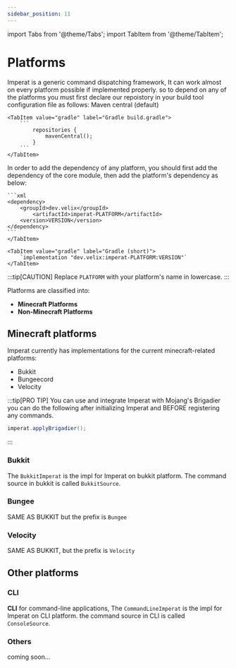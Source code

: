 ```yaml
---
sidebar_position: 11
---
```


import Tabs from '@theme/Tabs';
import TabItem from '@theme/TabItem';

# Platforms
Imperat is a generic command dispatching framework, It can work almost on every platform possible if implemented properly.
so to depend on any of the platforms you must first declare our repoistory in your build tool configuration file as follows:
<Tabs>
    <TabItem value="maven" label="Maven pom.xml" default>
       Maven central (default)
    </TabItem>

    <TabItem value="gradle" label="Gradle build.gradle">
        ```
            repositories {
                mavenCentral();
            }
        ```
    </TabItem>
</Tabs>

In order to add the dependency of any platform, you should first add the dependency of the core module, then add the 
platform's dependency as below:
<Tabs>
    <TabItem value="maven" label="Maven" default> 
    
    ```xml 
    <dependency>
        <groupId>dev.velix</groupId>
            <artifactId>imperat-PLATFORM</artifactId>
        <version>VERSION</version>
    </dependency>
    ```
    </TabItem>

    <TabItem value="gradle" label="Gradle (short)">
        `implementation "dev.velix:imperat-PLATFORM:VERSION"`
    </TabItem>
</Tabs>

:::tip[CAUTION]
Replace `PLATFORM` with your platform's name in lowercase.
:::

Platforms are classified into:
- **Minecraft Platforms**
- **Non-Minecraft Platforms**

## Minecraft platforms
Imperat currently has implementations for the current minecraft-related platforms:
- Bukkit
- Bungeecord
- Velocity

:::tip[PRO TIP]
You can use and integrate Imperat with Mojang's Brigadier
you can do the following after initializing Imperat and BEFORE registering any commands.
```java
imperat.applyBrigadier();
```

:::

### Bukkit
The `BukkitImperat` is the impl for Imperat on bukkit platform.
The command source in bukkit is called `BukkitSource`.

### Bungee
SAME AS BUKKIT but the prefix is `Bungee`

### Velocity
SAME AS BUKKIT, but the prefix is `Velocity`

## Other platforms

### CLI
**CLI** for command-line applications, The `CommandLineImperat` is the impl for Imperat on CLI platform.
the command source in CLI is called `ConsoleSource`.

### Others
coming soon...

